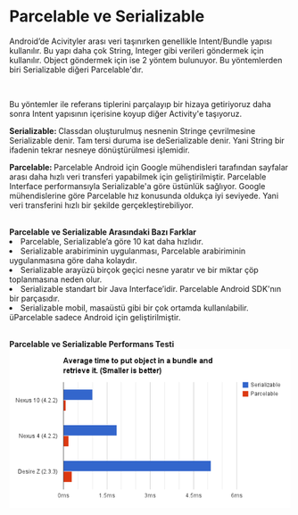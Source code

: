 # Parcelable ve Serializable
<p>Android’de Acivityler arası veri taşınırken genellikle Intent/Bundle yapısı kullanılır. Bu yapı daha çok String, Integer gibi verileri göndermek için kullanılır. Object göndermek için ise 2 yöntem bulunuyor. Bu yöntemlerden biri Serializable diğeri Parcelable'dır.</p><br/>
<p>Bu yöntemler ile referans tiplerini parçalayıp bir hizaya getiriyoruz daha sonra Intent yapısının içerisine koyup diğer Activity'e taşıyoruz.

<b>Serializable: </b>Classdan oluşturulmuş nesnenin Stringe çevrilmesine Serializable denir. Tam tersi duruma ise deSerializable denir. Yani String bir ifadenin tekrar nesneye dönüştürülmesi işlemidir.<br/>

<b>Parcelable: </b>Parcelable Android için Google mühendisleri tarafından sayfalar arası daha hızlı veri transferi yapabilmek için geliştirilmiştir. Parcelable Interface performansıyla Serializable'a göre üstünlük sağlıyor. Google mühendislerine göre Parcelable hız konusunda oldukça iyi seviyede. Yani veri transferini hızlı bir şekilde gerçekleştirebiliyor.

<br/>
<b>Parcelable ve Serializable Arasındaki Bazı Farklar</b>
<li>Parcelable, Serializable’a göre 10 kat daha hızlıdır.</li>
<li>Serializable arabiriminin uygulanması, Parcelable arabiriminin uygulanmasına göre daha kolaydır.</li>
<li>Serializable arayüzü birçok geçici nesne yaratır ve bir miktar çöp toplanmasına neden olur.</li>
<li>Serializable standart bir Java Interface’idir. Parcelable Android SDK'nın bir parçasıdır.</li>
<li>Serializable mobil, masaüstü gibi bir çok ortamda kullanılabilir. üParcelable sadece Android için geliştirilmiştir.</li>
</p>


<br/>
<b>Parcelable ve Serializable Performans Testi</b><br>  
<img src="https://raw.githubusercontent.com/busealkan/PatikaFMSS/main/buse_alkan_odev3/parcelableSerializablePerformansTesti.png" alt="SS1"/>
